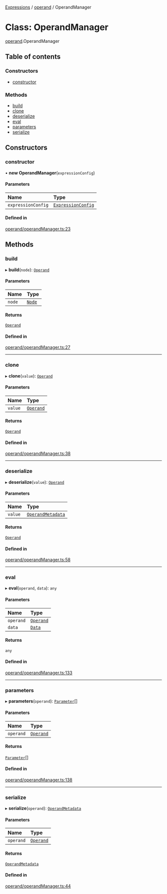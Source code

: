 [Expressions](../README.md) / [operand](../modules/operand.md) / OperandManager

# Class: OperandManager

[operand](../modules/operand.md).OperandManager

## Table of contents

### Constructors

- [constructor](operand.OperandManager.md#constructor)

### Methods

- [build](operand.OperandManager.md#build)
- [clone](operand.OperandManager.md#clone)
- [deserialize](operand.OperandManager.md#deserialize)
- [eval](operand.OperandManager.md#eval)
- [parameters](operand.OperandManager.md#parameters)
- [serialize](operand.OperandManager.md#serialize)

## Constructors

### constructor

• **new OperandManager**(`expressionConfig`)

#### Parameters

| Name | Type |
| :------ | :------ |
| `expressionConfig` | [`ExpressionConfig`](parser.ExpressionConfig.md) |

#### Defined in

[operand/operandManager.ts:23](https://github.com/FlavioLionelRita/js-expressions/blob/3161ac6/src/lib/operand/operandManager.ts#L23)

## Methods

### build

▸ **build**(`node`): [`Operand`](operand.Operand.md)

#### Parameters

| Name | Type |
| :------ | :------ |
| `node` | [`Node`](parser.Node.md) |

#### Returns

[`Operand`](operand.Operand.md)

#### Defined in

[operand/operandManager.ts:27](https://github.com/FlavioLionelRita/js-expressions/blob/3161ac6/src/lib/operand/operandManager.ts#L27)

___

### clone

▸ **clone**(`value`): [`Operand`](operand.Operand.md)

#### Parameters

| Name | Type |
| :------ | :------ |
| `value` | [`Operand`](operand.Operand.md) |

#### Returns

[`Operand`](operand.Operand.md)

#### Defined in

[operand/operandManager.ts:38](https://github.com/FlavioLionelRita/js-expressions/blob/3161ac6/src/lib/operand/operandManager.ts#L38)

___

### deserialize

▸ **deserialize**(`value`): [`Operand`](operand.Operand.md)

#### Parameters

| Name | Type |
| :------ | :------ |
| `value` | [`OperandMetadata`](../interfaces/operand.OperandMetadata.md) |

#### Returns

[`Operand`](operand.Operand.md)

#### Defined in

[operand/operandManager.ts:58](https://github.com/FlavioLionelRita/js-expressions/blob/3161ac6/src/lib/operand/operandManager.ts#L58)

___

### eval

▸ **eval**(`operand`, `data`): `any`

#### Parameters

| Name | Type |
| :------ | :------ |
| `operand` | [`Operand`](operand.Operand.md) |
| `data` | [`Data`](model.Data.md) |

#### Returns

`any`

#### Defined in

[operand/operandManager.ts:133](https://github.com/FlavioLionelRita/js-expressions/blob/3161ac6/src/lib/operand/operandManager.ts#L133)

___

### parameters

▸ **parameters**(`operand`): [`Parameter`](../interfaces/model.Parameter.md)[]

#### Parameters

| Name | Type |
| :------ | :------ |
| `operand` | [`Operand`](operand.Operand.md) |

#### Returns

[`Parameter`](../interfaces/model.Parameter.md)[]

#### Defined in

[operand/operandManager.ts:138](https://github.com/FlavioLionelRita/js-expressions/blob/3161ac6/src/lib/operand/operandManager.ts#L138)

___

### serialize

▸ **serialize**(`operand`): [`OperandMetadata`](../interfaces/operand.OperandMetadata.md)

#### Parameters

| Name | Type |
| :------ | :------ |
| `operand` | [`Operand`](operand.Operand.md) |

#### Returns

[`OperandMetadata`](../interfaces/operand.OperandMetadata.md)

#### Defined in

[operand/operandManager.ts:44](https://github.com/FlavioLionelRita/js-expressions/blob/3161ac6/src/lib/operand/operandManager.ts#L44)
